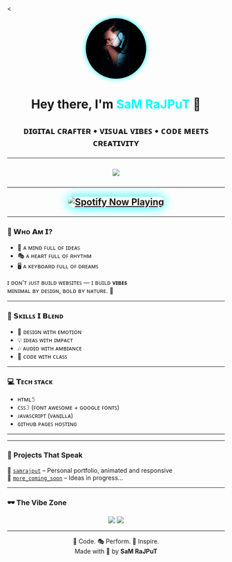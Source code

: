 <<!-- PROFILE CENTER -->
<p align="center">
  <img src="https://raw.githubusercontent.com/unique-error/samrajput/main/assets/sam.jpg"
       width="140" height="140"
       style="border-radius: 50%; background-color: #ffffff; box-shadow: 0 0 12px #00ffff;" alt="Sam Rajput" />
</p>

<h1 align="center">Hey there, I'm <span style="color:#00FFFF;">SaM RaJPuT</span> 👋<h2>

<p align="center">ᴅɪɢɪᴛᴀʟ ᴄʀᴀꜰᴛᴇʀ • ᴠɪꜱᴜᴀʟ ᴠɪʙᴇꜱ • ᴄᴏᴅᴇ ᴍᴇᴇᴛꜱ ᴄʀᴇᴀᴛɪᴠɪᴛʏ</p>

---

<p align="center">
  <a href="https://unique-error.github.io/samrajput/" target="_blank">
    <img src="https://img.shields.io/badge/🌐 Live–Portfolio-111827?style=for-the-badge&logo=github&logoColor=00ffff&color=2d2d2d" />
  </a>
</p>

---

<p align="center">
  <a href="https://open.spotify.com/user/31vyk5eyp6mxwosr3wvf2oyxv44u" target="_blank">
    <img src="https://spotify-recently-played-readme.vercel.app/api?user=31vyk5eyp6mxwosr3wvf2oyxv44u&count=1&width=600&unique=true&background=1c1c1e&border_color=00ffff" 
         alt="Spotify Now Playing"
         width="600" 
         style="border-radius: 12px; box-shadow: 0 0 25px #00ffff;" />
  </a>
</p>


---


### 🧠 𝗪ʜᴏ 𝗔ᴍ 𝗜?

- 🧠 ᴀ ᴍɪɴᴅ ꜰᴜʟʟ ᴏꜰ ɪᴅᴇᴀꜱ  
- 🎭 ᴀ ʜᴇᴀʀᴛ ꜰᴜʟʟ ᴏꜰ ʀʜʏᴛʜᴍ  
- 🖥️ ᴀ ᴋᴇʏʙᴏᴀʀᴅ ꜰᴜʟʟ ᴏꜰ ᴅʀᴇᴀᴍꜱ  

ɪ ᴅᴏɴ’ᴛ ᴊᴜꜱᴛ ʙᴜɪʟᴅ ᴡᴇʙꜱɪᴛᴇꜱ — ɪ ʙᴜɪʟᴅ **ᴠɪʙᴇꜱ**  
ᴍɪɴɪᴍᴀʟ ʙʏ ᴅᴇꜱɪɢɴ, ʙᴏʟᴅ ʙʏ ɴᴀᴛᴜʀᴇ. 🎯

---

### 🔧 𝗦ᴋɪʟʟꜱ 𝗜 𝗕ʟᴇɴᴅ

- 🎨 ᴅᴇꜱɪɢɴ ᴡɪᴛʜ ᴇᴍᴏᴛɪᴏɴ  
- 💡 ɪᴅᴇᴀꜱ ᴡɪᴛʜ ɪᴍᴘᴀᴄᴛ  
- 🎶 ᴀᴜᴅɪᴏ ᴡɪᴛʜ ᴀᴍʙɪᴀɴᴄᴇ  
- 🔧 ᴄᴏᴅᴇ ᴡɪᴛʜ ᴄʟᴀꜱꜱ  

---

### 💻 𝗧ᴇᴄʜ ꜱᴛᴀᴄᴋ

- ʜᴛᴍʟ𝟻  
- ᴄꜱꜱ𝟹 (ꜰᴏɴᴛ ᴀᴡᴇꜱᴏᴍᴇ + ɢᴏᴏɢʟᴇ ꜰᴏɴᴛꜱ)  
- ᴊᴀᴠᴀꜱᴄʀɪᴘᴛ (ᴠᴀɴɪʟʟᴀ)  
- ɢɪᴛʜᴜʙ ᴘᴀɢᴇꜱ ʜᴏꜱᴛɪɴɢ  

---
  

---

### 🧩 Projects That Speak

📂 [`samrajput`](https://github.com/unique-error/samrajput) – Personal portfolio, animated and responsive  
📂 [`more_coming_soon`](#) – Ideas in progress...

---

### 🕶️ The Vibe Zone

<p align="center">
  <img src="https://img.shields.io/github/last-commit/unique-error/samrajput?style=flat-square&color=00ffff&logo=github" />
  <img src="https://img.shields.io/badge/⚡ Energy-Level–Overflowing-2d2d2d?style=flat-square&color=00ffff" />
</p>

---

<p align="center">
  🧠 Code. 🎭 Perform. 💫 Inspire. <br>
  Made with 💙 by <b>SaM RaJPuT</b>
</p>
